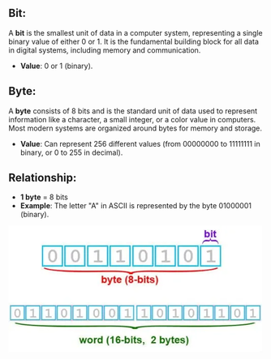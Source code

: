 ## Bit:
A **bit** is the smallest unit of data in a computer system, representing a single binary value of either 0 or 1. It is the fundamental building block for all data in digital systems, including memory and communication.

- **Value**: 0 or 1 (binary).

## Byte:
A **byte** consists of 8 bits and is the standard unit of data used to represent information like a character, a small integer, or a color value in computers. Most modern systems are organized around bytes for memory and storage.

- **Value**: Can represent 256 different values (from 00000000 to 11111111 in binary, or 0 to 255 in decimal).

## Relationship:
- **1 byte** = 8 bits
- **Example**: The letter "A" in ASCII is represented by the byte 01000001 (binary).



![alt text](<../Images/image copy 16.png>)